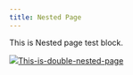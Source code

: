 ```yaml
---
title: Nested Page
---
```

This is Nested page test block.  

  

![](https://img.icons8.com/ios-filled/250/000000/mac-os.png)[This-is-double-nested-page](./Notion_Exporter_Output/Test_for_nested_page/subpage/subpage/This-is-double-nested-page.md)

